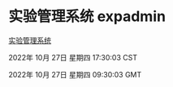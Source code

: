 # 实验管理系统 expadmin
[实验管理系统](http://:56808/expadmin-782313d2-e1b1-4ea7-932e-3a55e6a1a4d0/)

2022年 10月 27日 星期四 17:30:03 CST

2022年 10月 27日 星期四 09:30:03 GMT

